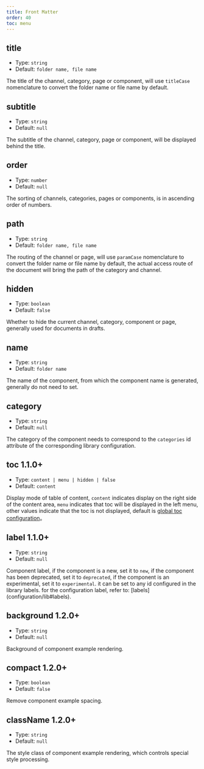 ```yaml
---
title: Front Matter
order: 40
toc: menu
---
```


## title

- Type: `string`
- Default: `folder name, file name`

The title of the channel, category, page or component, will use `titleCase` nomenclature to convert the folder name or file name by default.

## subtitle

- Type: `string`
- Default: `null`

The subtitle of the channel, category, page or component, will be displayed behind the title. 

## order

- Type: `number`
- Default: `null`

The sorting of channels, categories, pages or components, is in ascending order of numbers.

## path
- Type: `string`
- Default: `folder name, file name`

The routing of the channel or page, will use `paramCase` nomenclature to convert the folder name or file name by default, the actual access route of the document will bring the path of the category and channel.

## hidden
- Type: `boolean`
- Default: `false`

Whether to hide the current channel, category, component or page, generally used for documents in drafts.

## name
- Type: `string`
- Default: `folder name`

The name of the component, from which the component name is generated, generally do not need to set.

## category
- Type: `string`
- Default: `null`

The category of the component needs to correspond to the `categories` id attribute of the corresponding library configuration.

## toc <label>1.1.0+</label>
- Type: `content | menu | hidden | false`
- Default: `content`

Display mode of table of content, `content` indicates display on the right side of the content area, `menu` indicates that toc will be displayed in the left menu, other values indicate that the toc is not displayed, default is [global toc configuration](/configuration/global#toc)。

## label <label>1.1.0+</label>
- Type: `string`
- Default: `null`

Component label, if the component is a new, set it to `new`, if the component has been deprecated, set it to `deprecated`, if the component is an experimental, set it to `experimental`. it can be set to any id configured in the library labels. for the configuration label, refer to: [labels] (configuration/lib#labels).

## background <label>1.2.0+</label>
- Type: `string`
- Default: `null`

Background of component example rendering.

## compact <label>1.2.0+</label>
- Type: `boolean`
- Default: `false`

Remove component example spacing.

## className <label>1.2.0+</label>
- Type: `string`
- Default: `null`

The style class of component example rendering, which controls special style processing.


